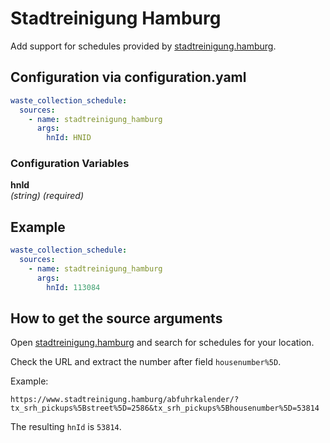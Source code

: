 # Stadtreinigung Hamburg

Add support for schedules provided by [stadtreinigung.hamburg](https://www.stadtreinigung.hamburg/).

## Configuration via configuration.yaml

```yaml
waste_collection_schedule:
  sources:
    - name: stadtreinigung_hamburg
      args:
        hnId: HNID
```

### Configuration Variables

**hnId**<br>
*(string) (required)*

## Example

```yaml
waste_collection_schedule:
  sources:
    - name: stadtreinigung_hamburg
      args:
        hnId: 113084
```

## How to get the source arguments

Open [stadtreinigung.hamburg](https://www.stadtreinigung.hamburg/abfuhrkalender/) and search for schedules for your location.

Check the URL and extract the number after field `housenumber%5D`.

Example:

`https://www.stadtreinigung.hamburg/abfuhrkalender/?tx_srh_pickups%5Bstreet%5D=2586&tx_srh_pickups%5Bhousenumber%5D=53814`

The resulting `hnId` is `53814`.
